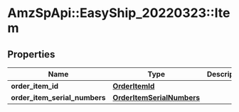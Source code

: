 # AmzSpApi::EasyShip_20220323::Item

## Properties
Name | Type | Description | Notes
------------ | ------------- | ------------- | -------------
**order_item_id** | [**OrderItemId**](OrderItemId.md) |  | [optional] 
**order_item_serial_numbers** | [**OrderItemSerialNumbers**](OrderItemSerialNumbers.md) |  | [optional] 

